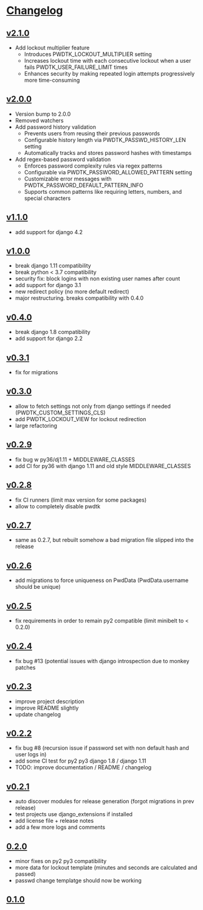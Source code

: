 # [Changelog](https://github.com/mhcomm/django-pwdtk/releases)

## [v2.1.0](https://github.com/mhcomm/django-pwdtk/compare/v2.0.0...v2.1.0)
* Add lockout multiplier feature
  - Introduces PWDTK_LOCKOUT_MULTIPLIER setting
  - Increases lockout time with each consecutive lockout when a user fails PWDTK_USER_FAILURE_LIMIT times
  - Enhances security by making repeated login attempts progressively more time-consuming
## [v2.0.0](https://github.com/mhcomm/django-pwdtk/compare/v1.1.0...v2.0.0)
* Version bump to 2.0.0
* Removed watchers
* Add password history validation
  - Prevents users from reusing their previous passwords
  - Configurable history length via PWDTK_PASSWD_HISTORY_LEN setting
  - Automatically tracks and stores password hashes with timestamps
* Add regex-based password validation
  - Enforces password complexity rules via regex patterns
  - Configurable via PWDTK_PASSWORD_ALLOWED_PATTERN setting
  - Customizable error messages with PWDTK_PASSWORD_DEFAULT_PATTERN_INFO
  - Supports common patterns like requiring letters, numbers, and special characters
## [v1.1.0](https://github.com/mhcomm/django-pwdtk/compare/v1.0.0...v1.1.0)
* add support for django 4.2
## [v1.0.0](https://github.com/mhcomm/django-pwdtk/compare/v0.4.0...v1.0.0)
* break django 1.11 compatibility
* break python < 3.7 compatibility
* security fix: block logins with non existing user names after count
* add support for django 3.1
* new redirect policy (no more default redirect)
* major restructuring. breaks compatibility with 0.4.0
## [v0.4.0](https://github.com/mhcomm/django-pwdtk/compare/v0.3.1...v0.4.0)
* break django 1.8 compatibility
* add support for django 2.2
## [v0.3.1](https://github.com/mhcomm/django-pwdtk/compare/v0.3.0...v0.3.1)
* fix for migrations
## [v0.3.0](https://github.com/mhcomm/django-pwdtk/compare/v0.2.9...v0.3.0)
* allow to fetch settings not only from django settings if needed (PWDTK_CUSTOM_SETTINGS_CLS)
* add PWDTK_LOCKOUT_VIEW for lockout redirection
* large refactoring
## [v0.2.9](https://github.com/mhcomm/django-pwdtk/compare/v0.2.8...v0.2.9)
* fix bug w py36/dj1.11 + MIDDLEWARE_CLASSES
* add CI for py36 with django 1.11 and old style MIDDLEWARE_CLASSES
## [v0.2.8](https://github.com/mhcomm/django-pwdtk/compare/v0.2.7...v0.2.8)
* fix CI runners (limit max version for some packages)
* allow to completely disable pwdtk
## [v0.2.7](https://github.com/mhcomm/django-pwdtk/compare/v0.2.6...v0.2.7)
* same as 0.2.7, but rebuilt somehow a bad migration file slipped into the release
## [v0.2.6](https://github.com/mhcomm/django-pwdtk/compare/v0.2.5...v0.2.6)
* add migrations to force uniqueness on PwdData (PwdData.username should be unique)
## [v0.2.5](https://github.com/mhcomm/django-pwdtk/compare/v0.2.4...v0.2.5)
* fix requirements in order to remain py2 compatible (limit minibelt to < 0.2.0)
## [v0.2.4](https://github.com/mhcomm/django-pwdtk/compare/v0.2.3...v0.2.4)
* fix bug #13 (potential issues with django introspection due to monkey patches
## [v0.2.3](https://github.com/mhcomm/django-pwdtk/compare/v0.2.2...v0.2.3)
* improve project description
* improve README slightly
* update changelog
## [v0.2.2](https://github.com/mhcomm/django-pwdtk/compare/v0.2.1...v0.2.2)
* fix bug #8 (recursion issue if password set with non default hash and user logs in)
* add some CI test for py2 py3 django 1.8 / django 1.11
* TODO: improve documentation / README / changelog
## [v0.2.1](https://github.com/mhcomm/django-pwdtk/compare/0.2.0...v0.2.1)
* auto discover modules for release generation (forgot migrations in prev release)
* test projects use django_extensions if installed
* add license file + release notes
* add a few more logs and comments

## [0.2.0](https://github.com/mhcomm/django-pwdtk/compare/0.1.0...0.2.0)
* minor fixes on py2 py3 compatibility
* more data for lockout template (minutes and seconds are calculated and passed)
* passwd change templatge should now be working

## [0.1.0](https://github.com/mhcomm/django-pwdtk/compare/9a16261b1abb56df9fd28a251358196fca438219...0.2.0)
